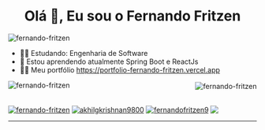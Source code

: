 <h1 align="center">Olá 👋, Eu sou o Fernando Fritzen</h1>

<!-- <h3 align="center">Me chamo Fernando, tenho 19 anos e atualmente estudo ADS/Engenharia de Software, seguindo uma formação como desenvolvedor Full Stack.</h3> -->

<p align="left"> <img src="https://komarev.com/ghpvc/?username=fernando-fritzen" alt="fernando-fritzen" /> </p>

- 👨‍🎓 Estudando: Engenharia de Software
- 🌱 Estou aprendendo atualmente Spring Boot e ReactJs
- 👨‍💻 Meu portfólio https://portfolio-fernando-fritzen.vercel.app



<p align="left">
  
</p>

<p align="left"><img align="left" src="https://github-readme-stats.vercel.app/api/top-langs/?username=fernando-fritzen&layout=compact&hide=html" alt="fernando-fritzen" /></p>

<p align="right">&nbsp;<img align="center" src="https://github-readme-stats.vercel.app/api?username=fernando-fritzen&show_icons=true" alt="fernando-fritzen" /></p>

##

<div>
  <a href="https://linkedin.com/in/fernandofritzen" target="blank"><img align="center" src="https://img.shields.io/badge/-LinkedIn-%230077B5?style=for-the-badge&logo=linkedin&logoColor=white" alt="fernando-fritzen" /></a>
  <a href="https://fb.com/fernandofritzen.pieske" target="blank"><img align="center" src="https://img.shields.io/badge/-Facebook-%230077B5?style=for-the-badge&logo=facebook&logoColor=white" alt="akhilgkrishnan9800"/></a>
  <a href="https://instagram.com/fernandofritzen9" target="blank"><img align="center" src="https://img.shields.io/badge/-Instagram-%23E4405F?style=for-the-badge&logo=instagram&logoColor=white" alt="fernandofritzen9" /></a>
  <a href = "mailto:fernandofritzen9@gmail.com"><img align="center" src="https://img.shields.io/badge/-Gmail-%23333?style=for-the-badge&logo=gmail&logoColor=white" target="_blank"></a>
</div>

---

